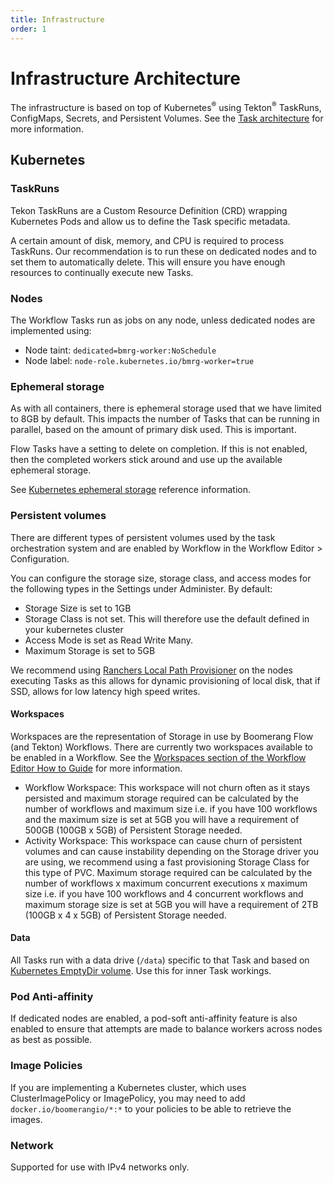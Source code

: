 ```yaml
---
title: Infrastructure
order: 1
---
```


# Infrastructure Architecture

The infrastructure is based on top of Kubernetes<sup>®</sup> using Tekton<sup>®</sup> TaskRuns, ConfigMaps, Secrets, and Persistent Volumes. See the [Task architecture](../architecture/tasks) for more information.

## Kubernetes

### TaskRuns

Tekon TaskRuns are a Custom Resource Definition (CRD) wrapping Kubernetes Pods and allow us to define the Task specific metadata.

A certain amount of disk, memory, and CPU is required to process TaskRuns. Our recommendation is to run these on dedicated nodes and to set them to automatically delete. This will ensure you have enough resources to continually execute new Tasks.

### Nodes

The Workflow Tasks run as jobs on any node, unless dedicated nodes are implemented using:

- Node taint: `dedicated=bmrg-worker:NoSchedule`
- Node label: `node-role.kubernetes.io/bmrg-worker=true`

### Ephemeral storage

As with all containers, there is ephemeral storage used that we have limited to 8GB by default. This impacts the number of Tasks that can be running in parallel, based on the amount of primary disk used. This is important.

Flow Tasks have a setting to delete on completion. If this is not enabled, then the completed workers stick around and use up the available ephemeral storage.

See [Kubernetes ephemeral storage](https://kubernetes.io/docs/concepts/configuration/manage-compute-resources-container/#local-ephemeral-storage) reference information.

### Persistent volumes

There are different types of persistent volumes used by the task orchestration system and are enabled by Workflow in the Workflow Editor > Configuration.

You can configure the storage size, storage class, and access modes for the following types in the Settings under Administer. By default:

- Storage Size is set to 1GB
- Storage Class is not set. This will therefore use the default defined in your kubernetes cluster
- Access Mode is set as Read Write Many.
- Maximum Storage is set to 5GB

We recommend using [Ranchers Local Path Provisioner](https://github.com/rancher/local-path-provisioner) on the nodes executing Tasks as this allows for dynamic provisioning of local disk, that if SSD, allows for low latency high speed writes.

#### Workspaces

Workspaces are the representation of Storage in use by Boomerang Flow (and Tekton) Workflows. There are currently two workspaces available to be enabled in a Workflow. See the [Workspaces section of the Workflow Editor How to Guide](../guides/workflow-editor#workspaces) for more information.

- Workflow Workspace: This workspace will not churn often as it stays persisted and maximum storage required can be calculated by the number of workflows and maximum size i.e. if you have 100 workflows and the maximum size is set at 5GB you will have a requirement of 500GB (100GB x 5GB) of Persistent Storage needed.
- Activity Workspace: This workspace can cause churn of persistent volumes and can cause instability depending on the Storage driver you are using, we recommend using a fast provisioning Storage Class for this type of PVC. Maximum storage required can be calculated by the number of workflows x maximum concurrent executions x maximum size i.e. if you have 100 workflows and 4 concurrent workflows and maximum storage size is set at 5GB you will have a requirement of 2TB (100GB x 4 x 5GB) of Persistent Storage needed.

#### Data

All Tasks run with a data drive (`/data`) specific to that Task and based on [Kubernetes EmptyDir volume](https://kubernetes.io/docs/concepts/storage/volumes/#emptydir). Use this for inner Task workings.

### Pod Anti-affinity

If dedicated nodes are enabled, a pod-soft anti-affinity feature is also enabled to ensure that attempts are made to balance workers across nodes as best as possible.

### Image Policies

If you are implementing a Kubernetes cluster, which uses ClusterImagePolicy or ImagePolicy, you may need to add `docker.io/boomerangio/*:*` to your policies to be able to retrieve the images.

### Network

Supported for use with IPv4 networks only.
